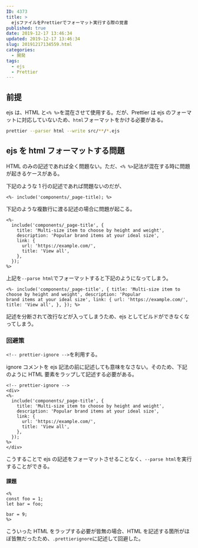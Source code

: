 ```yaml
---
ID: 4373
title: >
  ejsファイルをPrettierでフォーマット実行する際の覚書
published: true
date: 2019-12-17 13:46:34
updated: 2019-12-17 13:46:34
slug: 20191217134559.html
categories:
  - 開発
tags:
  - ejs
  - Prettier
---
```


## 前提

ejs は、HTML と`<% %>`を混在させて使用する。だが、Prettier は ejs のフォーマットに対応していないため、`html`フォーマットをかける必要がある。

```bash
prettier --parser html --write src/**/*.ejs
```

## ejs を html フォーマットする問題

HTML のみの記述であれば全く問題ない。ただ、`<% %>`記法が混在する時に問題が起きるケースがある。

下記のような 1 行の記述であれば問題ないのだが、

```ejs
<%- include('components/_page-title); %>
```

下記のような複数行に渡る記述の場合に問題が起こる。

```ejs
<%-
  include('components/_page-title', {
    title: 'Multi-size item to choose by height and weight',
    description: 'Popular brand items at your ideal size',
    link: {
      url: 'https://example.com/',
      title: 'View all',
    },
  });
%>
```

上記を`--parse html`でフォーマットすると下記のようになってしまう。

```ejs
<%- include('components/_page-title', { title: 'Multi-size item to choose by height and weight', description: 'Popular
brand items at your ideal size', link: { url: 'https://example.com/', title: 'View all', }, }); %>
```

記述を分断されて改行などが入ってしまうため、ejs としてビルドができなくなってしまう。

### 回避策

`<!-- prettier-ignore -->`を利用する。

ignore コメントを ejs 記法の前に記述しても意味をなさない。そのため、下記のように HTML 要素をラップして記述する必要がある。

```ejs
<!-- prettier-ignore -->
<div>
<%-
  include('components/_page-title', {
    title: 'Multi-size item to choose by height and weight',
    description: 'Popular brand items at your ideal size',
    link: {
      url: 'https://example.com/',
      title: 'View all',
    },
  });
%>
</div>
```

こうすることで ejs の記述をフォーマットさせることなく、`--parse html`を実行することができる。

#### 課題

```ejs
<%
const foo = 1;
let bar = foo;

bar = 9;
%>
```

こういった HTML をラップする必要が皆無の場合、HTML を記述する箇所がほぼ皆無だったため、`.prettierignore`に記述して回避した。
